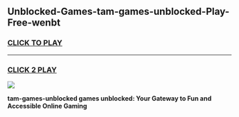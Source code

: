 
## Unblocked-Games-tam-games-unblocked-Play-Free-wenbt
<h3>
<a href="https://premium76.site?title=tam-games-unblocked&ref=10A">CLICK TO PLAY</a></h3>
<hr>

<h3>
<a href="https://premium76.site?title=tam-games-unblocked&ref=10A">CLICK 2 PLAY</a>
  
</h3>

<a href="https://premium76.site?title=tam-games-unblocked&ref=10A"><img src="https://clearcache.store/games.png"></a>


**tam-games-unblocked games unblocked: Your Gateway to Fun and Accessible Online Gaming**
